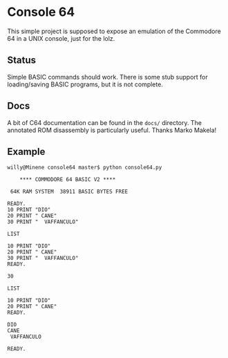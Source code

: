 Console 64
==========

This simple project is supposed to expose an emulation of the Commodore 64
in a UNIX console, just for the lolz.

Status
------

Simple BASIC commands should work. There is some stub support for loading/saving
BASIC programs, but it is not complete.

Docs
----
A bit of C64 documentation can be found in the ```docs/``` directory. The annotated
ROM disassembly is particularly useful. Thanks Marko Makela!

Example
-------
```
willy@Minene console64 master$ python console64.py

    **** COMMODORE 64 BASIC V2 ****

 64K RAM SYSTEM  38911 BASIC BYTES FREE

READY.
10 PRINT "DIO"
20 PRINT " CANE"
30 PRINT "  VAFFANCULO"
```
```
LIST

10 PRINT "DIO"
20 PRINT " CANE"
30 PRINT "  VAFFANCULO"
READY.
```

```
30
```
```
LIST

10 PRINT "DIO"
20 PRINT " CANE"
READY.
```
```
DIO
CANE
 VAFFANCULO

READY.
```
